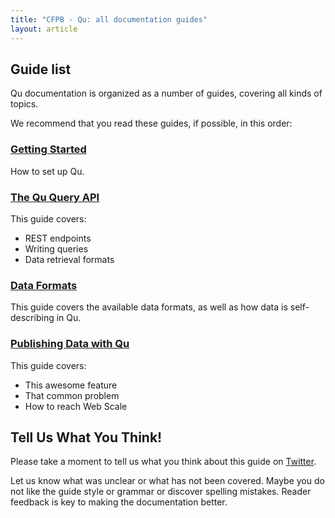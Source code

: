 ```yaml
---
title: "CFPB - Qu: all documentation guides"
layout: article
---
```


## Guide list

Qu documentation is organized as a number of guides, covering all kinds of topics.

We recommend that you read these guides, if possible, in this order:


### [Getting Started](/qu/articles/getting_started.html)

How to set up Qu.

### [The Qu Query API](/qu/articles/queries.html)

This guide covers:

 * REST endpoints
 * Writing queries
 * Data retrieval formats
 
### [Data Formats](/qu/articles/data_formats.html)

This guide covers the available data formats, as well as how data is self-describing in Qu.

### [Publishing Data with Qu](/qu/articles/data_publishing.html)

This guide covers:

 * This awesome feature
 * That common problem
 * How to reach Web Scale


## Tell Us What You Think!

Please take a moment to tell us what you think about this guide on [Twitter](https://twitter.com/cfpb).

Let us know what was unclear or what has not been covered. Maybe you do not like the guide style or grammar or discover spelling mistakes. Reader feedback is key to making the documentation better.
